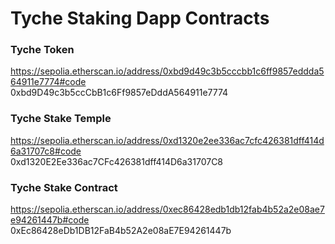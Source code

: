 # Tyche Staking Dapp Contracts  

### Tyche Token  
https://sepolia.etherscan.io/address/0xbd9d49c3b5cccbb1c6ff9857eddda564911e7774#code  
0xbd9D49c3b5ccCbB1c6Ff9857eDddA564911e7774  

### Tyche Stake Temple  
https://sepolia.etherscan.io/address/0xd1320e2ee336ac7cfc426381dff414d6a31707c8#code  
0xd1320E2Ee336ac7CFc426381dff414D6a31707C8  

### Tyche Stake Contract  
https://sepolia.etherscan.io/address/0xec86428edb1db12fab4b52a2e08ae7e94261447b#code  
0xEc86428eDb1DB12FaB4b52A2e08aE7E94261447b  
